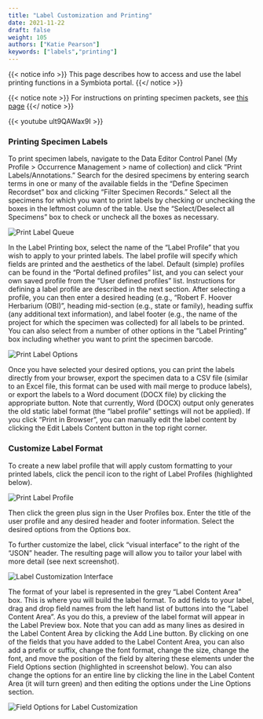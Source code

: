 ```yaml
---
title: "Label Customization and Printing"
date: 2021-11-22
draft: false
weight: 105
authors: ["Katie Pearson"]
keywords: ["labels","printing"]
---
```


{{< notice info >}}
  This page describes how to access and use the label printing functions in a Symbiota portal.
{{</ notice >}}

{{< notice note >}}
  For instructions on printing specimen packets, see [this page](https://biokic.github.io/symbiota-docs/editor/label/packet/)
{{</ notice >}}

{{< youtube ult9QAWax9I >}}

### Printing Specimen Labels

To print specimen labels, navigate to the Data Editor Control Panel (My Profile > Occurrence Management > name of collection) and click “Print Labels/Annotations.” Search for the desired specimens by entering search terms in one or many of the available fields in the “Define Specimen Recordset” box and clicking “Filter Specimen Records.” Select all the specimens for which you want to print labels by checking or unchecking the boxes in the leftmost column of the table. Use the “Select/Deselect all Specimens” box to check or uncheck all the boxes as necessary.

![Print Label Queue](/symbiota-docs/images/printlabel1.png)

In the Label Printing box, select the name of the “Label Profile” that you wish to apply to your printed labels. The label profile will specify which fields are printed and the aesthetics of the label. Default (simple) profiles can be found in the “Portal defined profiles” list, and you can select your own saved profile from the “User defined profiles” list. Instructions for defining a label profile are described in the next section. After selecting a profile, you can then enter a desired heading (e.g., “Robert F. Hoover Herbarium (OBI)”, heading mid-section (e.g., state or family), heading suffix (any additional text information), and label footer (e.g., the name of the project for which the specimen was collected) for all labels to be printed. You can also select from a number of other options in the “Label Printing” box including whether you want to print the specimen barcode.

![Print Label Options](/symbiota-docs/images/printlabel2.png)

Once you have selected your desired options, you can print the labels directly from your browser, export the specimen data to a CSV file (similar to an Excel file, this format can be used with mail merge to produce labels), or export the labels to a Word document (DOCX file) by clicking the appropriate button. Note that currently, Word (DOCX) output only generates the old static label format (the “label profile” settings will not be applied). If you click “Print in Browser”, you can manually edit the label content by clicking the Edit Labels Content button in the top right corner.

### Customize Label Format

To create a new label profile that will apply custom formatting to your printed labels, click the pencil icon to the right of Label Profiles (highlighted below).

![Print Label Profile](/symbiota-docs/images/printlabelprofile.png)

Then click the green plus sign in the User Profiles box. Enter the title of the user profile and any desired header and footer information. Select the desired options from the Options box.

To further customize the label, click “visual interface” to the right of the “JSON” header. The resulting page will allow you to tailor your label with more detail (see next screenshot).

![Label Customization Interface](/symbiota-docs/images/printcustomize.png)

The format of your label is represented in the grey “Label Content Area” box. This is where you will build the label format. To add fields to your label, drag and drop field names from the left hand list of buttons into the “Label Content Area”. As you do this, a preview of the label format will appear in the Label Preview box. Note that you can add as many lines as desired in the Label Content Area by clicking the Add Line button. By clicking on one of the fields that you have added to the Label Content Area, you can also add a prefix or suffix, change the font format, change the size, change the font, and move the position of the field by altering these elements under the Field Options section (highlighted in screenshot below). You can also change the options for an entire line by clicking the line in the Label Content Area (it will turn green) and then editing the options under the Line Options section.

![Field Options for Label Customization](/symbiota-docs/images/printfieldoptions.png)
